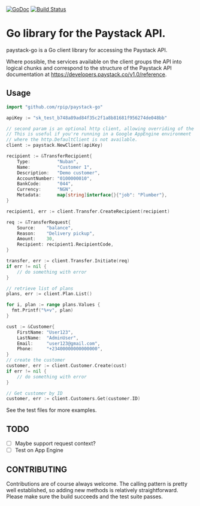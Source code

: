 [![GoDoc](http://img.shields.io/badge/godoc-reference-blue.svg)](http://godoc.org/github.com/rpip/paystack-go) [![Build Status](https://travis-ci.org/rpip/paystack-go.svg?branch=master)](https://travis-ci.org/rpip/paystack-go)

# Go library for the Paystack API.

paystack-go is a Go client library for accessing the Paystack API.

Where possible, the services available on the client groups the API into logical chunks and correspond to the structure of the Paystack API documentation at https://developers.paystack.co/v1.0/reference.

## Usage

``` go
import "github.com/rpip/paystack-go"

apiKey := "sk_test_b748a89ad84f35c2f1a8b81681f956274de048bb"

// second param is an optional http client, allowing overriding of the HTTP client to use.
// This is useful if you're running in a Google AppEngine environment
// where the http.DefaultClient is not available.
client := paystack.NewClient(apiKey)

recipient := &TransferRecipient{
    Type:          "Nuban",
    Name:          "Customer 1",
    Description:   "Demo customer",
    AccountNumber: "0100000010",
    BankCode:      "044",
    Currency:      "NGN",
    Metadata:      map[string]interface{}{"job": "Plumber"},
}

recipient1, err := client.Transfer.CreateRecipient(recipient)

req := &TransferRequest{
    Source:    "balance",
    Reason:    "Delivery pickup",
    Amount:    30,
    Recipient: recipient1.RecipientCode,
}

transfer, err := client.Transfer.Initiate(req)
if err != nil {
    // do something with error
}

// retrieve list of plans
plans, err := client.Plan.List()

for i, plan := range plans.Values {
  fmt.Printf("%+v", plan)
}

cust := &Customer{
    FirstName: "User123",
    LastName:  "AdminUser",
    Email:     "user123@gmail.com",
    Phone:     "+23400000000000000",
}
// create the customer
customer, err := client.Customer.Create(cust)
if err != nil {
    // do something with error
}

// Get customer by ID
customer, err := client.Customers.Get(customer.ID)
```

See the test files for more examples.

## TODO
- [ ] Maybe support request context?
- [ ] Test on App Engine

## CONTRIBUTING
Contributions are of course always welcome. The calling pattern is pretty well established, so adding new methods is relatively straightforward. Please make sure the build succeeds and the test suite passes.
